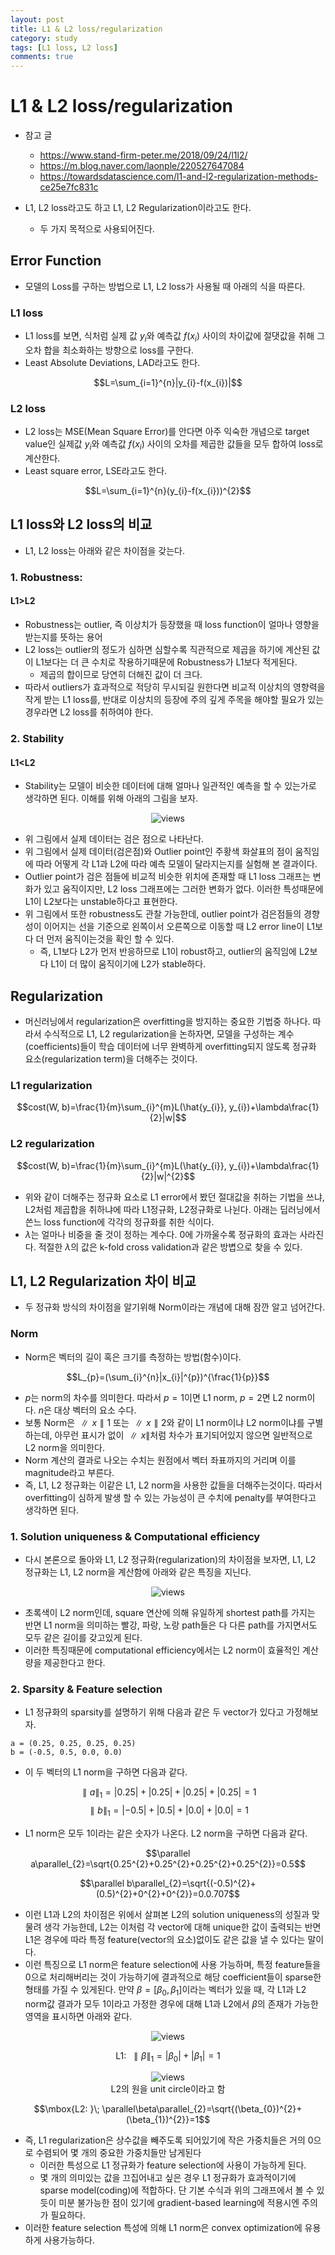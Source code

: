 ```yaml
---
layout: post
title: L1 & L2 loss/regularization
category: study
tags: [L1 loss, L2 loss]
comments: true
---
```


# L1 & L2 loss/regularization

- 참고 글
  - https://www.stand-firm-peter.me/2018/09/24/l1l2/
  - https://m.blog.naver.com/laonple/220527647084
  - https://towardsdatascience.com/l1-and-l2-regularization-methods-ce25e7fc831c

- L1, L2 loss라고도 하고 L1, L2 Regularization이라고도 한다.
  - 두 가지 목적으로 사용되어진다.
  
## Error Function
- 모델의 Loss를 구하는 방법으로 L1, L2 loss가 사용될 때 아래의 식을 따른다.

### L1 loss
- L1 loss를 보면, 식처럼 실제 값 $y_{i}$와 예측값 $f(x_{i})$ 사이의 차이값에 절댓값을 취해 그 오차 합을 최소화하는 방향으로 loss를 구한다.
- Least Absolute Deviations, LAD라고도 한다.

$$L=\sum_{i=1}^{n}|y_{i}-f(x_{i})|$$

### L2 loss
- L2 loss는 MSE(Mean Square Error)를 안다면 아주 익숙한 개념으로 target value인 실제값 $y_{i}$와 예측값 $f(x_{i})$ 사이의 오차를 제곱한 값들을 모두 합하여 loss로 계산한다.
- Least square error, LSE라고도 한다.

$$L=\sum_{i=1}^{n}(y_{i}-f(x_{i}))^{2}$$

## L1 loss와 L2 loss의 비교
- L1, L2 loss는 아래와 같은 차이점을 갖는다.

### 1. Robustness:
#### L1>L2
- Robustness는 outlier, 즉 이상치가 등장했을 때 loss function이 얼마나 영향을 받는지를 뜻하는 용어
- L2 loss는 outlier의 정도가 심하면 심할수록 직관적으로 제곱을 하기에 계산된 값이 L1보다는 더 큰 수치로 작용하기때문에 Robustness가 L1보다 적게된다.
  - 제곱의 합이므로 당연히 더해진 값이 더 크다.
- 따라서 outliers가 효과적으로 적당히 무시되길 원한다면 비교적 이상치의 영향력을 작게 받는 L1 loss를, 반대로 이상치의 등장에 주의 깊게 주목을 해야할 필요가 있는 경우라면 L2 loss를 취하여야 한다.

### 2. Stability
#### L1<L2
- Stability는 모델이 비슷한 데이터에 대해 얼마나 일관적인 예측을 할 수 있는가로 생각하면 된다. 이해를 위해 아래의 그림을 보자.

<center>
<figure>
<img src="/assets/post_img/study/2019-04-18-l1_l2/fig1.gif" alt="views">
<figcaption></figcaption>
</figure>
</center>

- 위 그림에서 실제 데이터는 검은 점으로 나타난다.
- 위 그림에서 실제 데이터(검은점)와 Outlier point인 주황색 화살표의 점이 움직임에 따라 어떻게 각 L1과 L2에 따라 예측 모델이 달라지는지를 실험해 본 결과이다.
- Outlier point가 검은 점들에 비교적 비슷한 위치에 존재할 때 L1 loss 그래프는 변화가 있고 움직이지만, L2 loss 그래프에는 그러한 변화가 없다. 이러한 특성때문에 L1이 L2보다는 unstable하다고 표현한다.
- 위 그림에서 또한 robustness도 관찰 가능한데, outlier point가 검은점들의 경향성이 이어지는 선을 기준으로 왼쪽이서 오른쪽으로 이동할 때 L2 error line이 L1보다 더 먼저 움직이는것을 확인 할 수 있다.
  - 즉, L1보다 L2가 먼저 반응하므로 L1이 robust하고, outlier의 움직임에 L2보다 L1이 더 많이 움직이기에 L2가 stable하다.
  
## Regularization
- 머신러닝에서 regularization은 overfitting을 방지하는 중요한 기법중 하나다. 따라서 수식적으로 L1, L2 regularization을 논하자면, 모델을 구성하는 계수(coefficients)들이 학습 데이터에 너무 완벽하게 overfitting되지 않도록 정규화 요소(regularization term)을 더해주는 것이다.

### L1 regularization

$$cost(W, b)=\frac{1}{m}\sum_{i}^{m}L(\hat{y_{i}}, y_{i})+\lambda\frac{1}{2}|w|$$

### L2 regularization

$$cost(W, b)=\frac{1}{m}\sum_{i}^{m}L(\hat{y_{i}}, y_{i})+\lambda\frac{1}{2}|w|^{2}$$

- 위와 같이 더해주는 정규화 요소로 L1 error에서 봤던 절대값을 취하는 기법을 쓰냐, L2처럼 제곱합을 취하냐에 따라 L1정규화, L2정규화로 나뉜다. 아래는 딥러닝에서 쓴느 loss function에 각각의 정규화를 취한 식이다.
- $\lambda$는 얼마나 비중을 줄 것이 정하는 계수다. 0에 가까울수록 정규화의 효과는 사라진다. 적절한 $\lambda$의 값은 k-fold cross validation과 같은 방볍으로 찾을 수 있다.

## L1, L2 Regularization 차이 비교
- 두 정규화 방식의 차이점을 알기위해 Norm이라는 개념에 대해 잠깐 알고 넘어간다.

### Norm
- Norm은 벡터의 길이 혹은 크기를 측정하는 방법(함수)이다.

$$L_{p}=(\sum_{i}^{n}|x_{i}|^{p})^{\frac{1}{p}}$$

- $p$는 norm의 차수를 의미한다. 따라서 $p=1$이면 L1 norm, $p=2$면 L2 norm이다. $n$은 대상 벡터의 요소 수다.
- 보통 Norm은 $\parallel x \parallel{1}$ 또는 $\parallel x \parallel{2}$와 같이 L1 norm이냐 L2 norm이냐를 구별하는데, 아무런 표시가 없이 $\parallel x \parallel$처럼 차수가 표기되어있지 않으면 일반적으로 L2 norm을 의미한다.
- Norm 계산의 결과로 나오는 수치는 원점에서 벡터 좌표까지의 거리며 이를 magnitude라고 부른다.
- 즉, L1, L2 정규화는 이같은 L1, L2 norm을 사용한 값들을 더해주는것이다. 따라서 overfitting이 심하게 발생 할 수 있는 가능성이 큰 수치에 penalty를 부여한다고 생각하면 된다.

### 1. Solution uniqueness & Computational efficiency
- 다시 본론으로 돌아와 L1, L2 정규화(regularization)의 차이점을 보자면, L1, L2 정규화는 L1, L2 norm을 계산함에 아래와 같은 특징을 지닌다.

<center>
<figure>
<img src="/assets/post_img/study/2019-04-18-l1_l2/fig2.png" alt="views">
<figcaption></figcaption>
</figure>
</center>

- 초록색이 L2 norm인데, square 연산에 의해 유일하게 shortest path를 가지는 반면 L1 norm을 의미하는 빨강, 파랑, 노랑 path들은 다 다른 path를 가지면서도 모두 같은 길이를 갖고있게 된다.
- 이러한 특징때문에 computational efficiency에서는 L2 norm이 효율적인 계산량을 제공한다고 한다.

### 2. Sparsity & Feature selection
- L1 정규화의 sparsity를 설명하기 위해 다음과 같은 두 vector가 있다고 가정해보자.

```
a = (0.25, 0.25, 0.25, 0.25)
b = (-0.5, 0.5, 0.0, 0.0)
```

- 이 두 벡터의 L1 norm을 구하면 다음과 같다.

$$\parallel a\parallel_{1} = \left|0.25\right| + \left|0.25\right| + \left|0.25\right| + \left|0.25\right| = 1$$
$$\parallel b\parallel_{1} = \left|-0.5\right| + \left|0.5\right| + \left|0.0\right| + \left|0.0\right| = 1$$

- L1 norm은 모두 1이라는 같은 숫자가 나온다. L2 norm을 구하면 다음과 같다.

$$\parallel a\parallel_{2}=\sqrt{0.25^{2}+0.25^{2}+0.25^{2}+0.25^{2}}=0.5$$

$$\parallel b\parallel_{2}=\sqrt{(-0.5)^{2}+(0.5)^{2}+0^{2}+0^{2}}=0.0.707$$

- 이런 L1과 L2의 차이점은 위에서 살펴본 L2의 solution uniqueness의 성질과 맞물려 생각 가능한데, L2는 이처럼 각 vector에 대해 unique한 값이 출력되는 반면 L1은 경우에 따라 특정 feature(vector의 요소)없이도 같은 값을 낼 수 있다는 말이다.
- 이런 특징으로 L1 norm은 feature selection에 사용 가능하며, 특정 feature들을 0으로 처리해버리는 것이 가능하기에 결과적으로 해당 coefficient들이 sparse한 형태를 가질 수 있게된다. 만약 $\beta =[\beta_{0}, \beta_{1}]$이라는 벡터가 있을 때, 각 L1과 L2 norm값 결과가 모두 1이라고 가정한 경우에 대해 L1과 L2에서 $\beta$의 존재가 가능한 영역을 표시하면 아래와 같다.

<center>
<figure>
<img src="/assets/post_img/study/2019-04-18-l1_l2/fig3.png" alt="views">
<figcaption></figcaption>
</figure>
</center>

$$\mbox{L1: }\; \parallel\beta\parallel_{1}=|\beta_{0}|+|\beta_{1}|=1$$

<center>
<figure>
<img src="/assets/post_img/study/2019-04-18-l1_l2/fig4.png" alt="views">
<figcaption>L2의 원을 unit circle이라고 함</figcaption>
</figure>
</center>

$$\mbox{L2: }\; \parallel\beta\parallel_{2}=\sqrt{(\beta_{0})^{2}+(\beta_{1})^{2}}=1$$

- 즉, L1 regularization은 상수값을 빼주도록 되어있기에 작은 가중치들은 거의 0으로 수렴되어 몇 개의 중요한 가중치들만 남게된다
  - 이러한 특성으로 L1 정규화가 feature selection에 사용이 가능하게 된다.
  - 몇 개의 의미있는 값을 끄집어내고 싶은 경우 L1 정규화가 효과적이기에 sparse model(coding)에 적합하다. 단 기본 수식과 위의 그래프에서 볼 수 있듯이 미분 불가능한 점이 있기에 gradient-based learning에 적용시엔 주의가 필요하다.
- 이러한 feature selection 특성에 의해 L1 norm은 convex optimization에 유용하게 사용가능하다.
